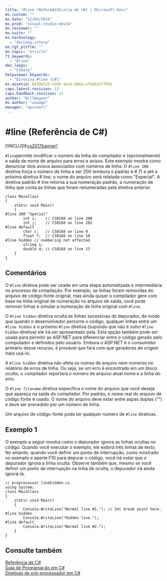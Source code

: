 ```yaml
---
title: "#line (Refer&#234;ncia de C#) | Microsoft Docs"
ms.custom: ""
ms.date: "12/03/2016"
ms.prod: "visual-studio-dev14"
ms.reviewer: ""
ms.suite: ""
ms.technology: 
  - "devlang-csharp"
ms.tgt_pltfrm: ""
ms.topic: "article"
f1_keywords: 
  - "#line"
dev_langs: 
  - "CSharp"
helpviewer_keywords: 
  - "Diretiva #line [C#]"
ms.assetid: 6439e525-5dd5-4acb-b8ea-efabb32ff95b
caps.latest.revision: 13
caps.handback.revision: 13
author: "BillWagner"
ms.author: "wiwagn"
manager: "wpickett"
---
```

# #line (Refer&#234;ncia de C#)
[!INCLUDE[vs2017banner](../../../csharp/includes/vs2017banner.md)]

`#line`permite modificar o número da linha do compilador e \(opcionalmente\) a saída de nome de arquivo para erros e avisos.  Este exemplo mostra como denunciar dois avisos associados com números de linha.  O `#line 200` diretiva força o número de linha a ser 200 \(embora o padrão é \# 7\) e até a próxima diretiva \# line, o nome do arquivo será relatada como "Especial".  A diretiva padrão \# line retorna a sua numeração padrão, a numeração de linha que conta as linhas que foram renumeradas pela diretiva anterior.  
  
```  
class MainClass  
{  
    static void Main()  
    {  
#line 200 "Special"  
        int i;    // CS0168 on line 200  
        int j;    // CS0168 on line 201  
#line default  
        char c;   // CS0168 on line 9  
        float f;  // CS0168 on line 10  
#line hidden // numbering not affected  
        string s;   
        double d; // CS0168 on line 13  
    }  
}  
```  
  
## Comentários  
 O `#line` diretiva pode ser usada em uma etapa automatizada e intermediária no processo de compilação.  Por exemplo, se linhas foram removidas do arquivo de código fonte original, mas ainda quiser o compilador gere com base na linha original de numeração no arquivo de saída, você pode remover linhas e simular a numeração de linha original com `#line`.  
  
 O `#line hidden` diretiva oculta as linhas sucessivas do depurador, de modo que quando o desenvolvedor percorre o código, qualquer linhas entre um `#line hidden` e o próximo `#line` diretiva \(supondo que não é outro `#line hidden` diretiva\) ele irá ser apresentado pela.  Esta opção também pode ser usada para permitir ao ASP.NET para diferenciar entre o código gerado pelo computador e definidos pelo usuário.  Embora o ASP.NET é o consumidor primário desse recurso, é provável que fará com que geradores de origem mais usá\-lo.  
  
 A `#line hidden` diretiva não afeta os nomes de arquivo nem números no relatório de erros de linha.  Ou seja, se um erro é encontrado em um bloco oculto, o compilador reportará o número de arquivo atual nome e a linha do erro.  
  
 O `#line filename` diretiva especifica o nome do arquivo que você deseja que apareça na saída do compilador.  Por padrão, o nome real do arquivo de código fonte é usado.  O nome do arquivo deve estar entre aspas duplas \(""\) e deve ser precedido por um número de linha.  
  
 Um arquivo de código\-fonte pode ter qualquer número de `#line` diretivas.  
  
## Exemplo 1  
 O exemplo a seguir mostra como o depurador ignora as linhas ocultas no código.  Quando você executar o exemplo, ele exibirá três linhas de texto.  No entanto, quando você definir um ponto de interrupção, como mostrado no exemplo e aperte F10 para depurar o código, você irá notar que o depurador ignora a linha oculta.  Observe também que, mesmo se você definir um ponto de interrupção na linha de oculta, o depurador irá ainda ignorá\-la.  
  
```  
// preprocessor_linehidden.cs  
using System;  
class MainClass   
{  
    static void Main()   
    {  
        Console.WriteLine("Normal line #1."); // Set break point here.  
#line hidden  
        Console.WriteLine("Hidden line.");  
#line default  
        Console.WriteLine("Normal line #2.");  
    }  
}  
```  
  
## Consulte também  
 [Referência de C\#](../../../csharp/language-reference/index.md)   
 [Guia de Programação em C\#](../../../csharp/programming-guide/index.md)   
 [Diretivas de pré\-processador em C\#](../../../visual-basic/reference/command-line-compiler/index.md)